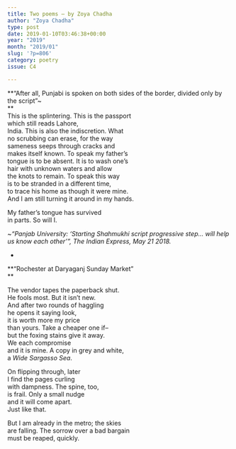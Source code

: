 ```yaml
---
title: Two poems – by Zoya Chadha
author: "Zoya Chadha"
type: post
date: 2019-01-10T03:46:38+00:00
year: "2019"
month: "2019/01"
slug: '?p=806'
category: poetry
issue: C4

---
```

**&#8220;After all, Punjabi is spoken on both sides of the border, divided only by the script&#8221;~  
**  
This is the splintering. This is the passport  
which still reads Lahore,  
India. This is also the indiscretion. What  
no scrubbing can erase, for the way  
sameness seeps through cracks and  
makes itself known. To speak my father&#8217;s  
tongue is to be absent. It is to wash one&#8217;s  
hair with unknown waters and allow  
the knots to remain. To speak this way  
is to be stranded in a different time,  
to trace his home as though it were mine.  
And I am still turning it around in my hands. 

My father&#8217;s tongue has survived  
in parts. So will I.

~_&#8220;Panjab University: ‘Starting Shahmukhi script progressive step… will help us know each other’&#8221;, The Indian Express, May 21 2018._ 

*

**&#8220;Rochester at Daryaganj Sunday Market&#8221;  
** 

The vendor tapes the paperback shut.  
He fools most. But it isn&#8217;t new.  
And after two rounds of haggling  
he opens it saying look,  
it is worth more my price  
than yours. Take a cheaper one if–  
but the foxing stains give it away.  
We each compromise  
and it is mine. A copy in grey and white,  
a _Wide Sargasso Sea_. 

On flipping through, later  
I find the pages curling  
with dampness. The spine, too,  
is frail. Only a small nudge  
and it will come apart.  
Just like that.

But I am already in the metro; the skies  
are falling. The sorrow over a bad bargain  
must be reaped, quickly.
